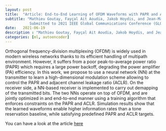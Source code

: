 ```yaml
---
layout: post
title:  "Article: End-to-End Learning of OFDM Waveforms with PAPR and ACLR Constraints"
subtitle: "Mathieu Goutay, Fayçal Ait Aoudia, Jakob Hoydis, and Jean-Marie Gorce <p>
           Submitted to 2021 IEEE Global Communications Conference (GLOBECOM), Madrid, Spain "
date:   2021-06-19
description : "Mathieu Goutay, Fayçal Ait Aoudia, Jakob Hoydis, and Jean-Marie Gorce"
categories: [ml, autoencoder]
---
```


Orthogonal frequency-division multiplexing (OFDM) is widely used in modern wireless networks thanks to its efficient handling of multipath environment. However, it suffers from a poor peak-to-average power ratio (PAPR) which requires a large power backoff, degrading the power amplifier (PA) efficiency. In this work, we propose to use a neural network (NN) at the transmitter to learn a high-dimensional modulation scheme allowing to control the PAPR and adjacent channel leakage ratio (ACLR). On the receiver side, a NN-based receiver is implemented to carry out demapping of the transmitted bits. The two NNs operate on top of OFDM, and are jointly optimized in and end-to-end manner using a training algorithm that enforces constraints on the PAPR and ACLR. Simulation results show that the learned waveforms enable higher information rates than a tone reservation baseline, while satisfying predefined PAPR and ACLR targets.

You can have a look at the article [here]( https://arxiv.org/abs/2106.16039)





